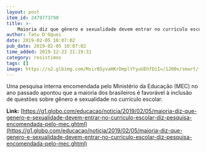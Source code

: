 ```yaml
---
layout: post
item_id: 2479773790
title: >-
    Maioria diz que gênero e sexualidade devem entrar no currículo escolar, diz pesquisa encomendada pelo MEC
author: Tatu D'Oquei
date: 2019-02-05 10:07:02
pub_date: 2019-02-05 10:07:02
time_added: 2019-12-23 21:19:31
category: resistimos
tags: []
image: https://s2.glbimg.com/MsirBSyvaHKrDmplYfyuUEhfDiI=/1200x/smart/filters:cover():strip_icc()/s01.video.glbimg.com/x720/7354248.jpg
---
```


Uma pesquisa interna encomendada pelo Ministério da Educação (MEC) no ano passado apontou que a maioria dos brasileiros é favorável à inclusão de questões sobre gênero e sexualidade no currículo escolar.

**Link:** [https://g1.globo.com/educacao/noticia/2019/02/05/maioria-diz-que-genero-e-sexualidade-devem-entrar-no-curriculo-escolar-diz-pesquisa-encomendada-pelo-mec.ghtml](https://g1.globo.com/educacao/noticia/2019/02/05/maioria-diz-que-genero-e-sexualidade-devem-entrar-no-curriculo-escolar-diz-pesquisa-encomendada-pelo-mec.ghtml)

